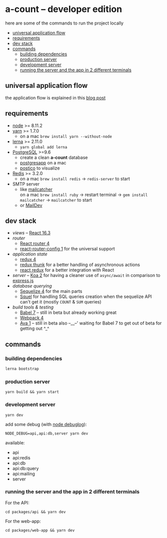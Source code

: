 # a-count – developer edition

here are some of the commands to run the project locally

<!-- START doctoc generated TOC please keep comment here to allow auto update -->
<!-- DON'T EDIT THIS SECTION, INSTEAD RE-RUN doctoc TO UPDATE -->


- [universal application flow](#universal-application-flow)
- [requirements](#requirements)
- [dev stack](#dev-stack)
- [commands](#commands)
  - [building dependencies](#building-dependencies)
  - [production server](#production-server)
  - [development server](#development-server)
  - [running the server and the app in 2 different terminals](#running-the-server-and-the-app-in-2-different-terminals)

<!-- END doctoc generated TOC please keep comment here to allow auto update -->

## universal application flow

the application flow is explained in this [blog post](https://hiswe.github.io/2018/08-universal-application/)

## requirements

- [node](http://nodejs.org/download/) >= 8.11.2
- [yarn](https://yarnpkg.com/lang/en/) >= 1.7.0
  - on a mac `brew install yarn --without-node`
- [lerna](https://lernajs.io/#getting-started) >= 2.11.0
  - `yarn global add lerna`
- [PostgreSQL](https://www.postgresql.org/) >=9.6 
  - create a clean __a-count__ database
  - [postgresapp](http://postgresapp.com/) on a mac
  - [postico](https://eggerapps.at/postico/) to visualize
- [Redis](https://redis.io/) >= 3.2.0
  - on a mac `brew install redis` → `redis-server` to start
- SMTP server
  - like [mailcatcher](https://mailcatcher.me/)  
    on a mac `brew install ruby` → restart terminal → `gem install mailcatcher` → `mailcatcher` to start
  - or [MailDev](https://github.com/djfarrelly/MailDev)

## dev stack

- *views* – [React 16.3](https://reactjs.org/)
- *router* 
  - [React router 4](https://reacttraining.com/react-router/) 
  - [react-router-config 1](https://www.npmjs.com/package/react-router-config) for the universal support
- *application state* 
  - [redux 4](https://redux.js.org/)
  - [redux thunk](https://www.npmjs.com/package/redux-thunk) for a better handling of asynchronous actions
  - [react redux](https://github.com/reactjs/react-redux) for a better integration with React
- *server* – [Koa 2](http://koajs.com/) for having a cleaner use of `async/await` in comparison to [express.js](https://expressjs.com/)
- *database querying* 
  - [Sequelize 4](http://docs.sequelizejs.com/) for the main parts
  - [Squel](https://hiddentao.com/squel/) for handling SQL queries creation when the sequelize API can't get it (mostly `COUNT` & `SUM`  queries)
- *build tools & testing*  
  - [Babel 7](http://babeljs.io/) – still in beta but already working great
  - [Webpack 4](https://webpack.js.org/) 
  - [Ava 1](https://github.com/avajs/ava) – still in beta also –__–' waiting for Babel 7 to get out of beta for getting out ^_^

## commands

### building dependencies

```sh
lerna bootstrap
```
### production server

```
yarn build && yarn start
```

### development server

```
yarn dev
```

add some debug (with [node debuglog](https://nodejs.org/dist/latest-v8.x/docs/api/util.html#util_util_debuglog_section)): 

```
NODE_DEBUG=api,api:db,server yarn dev
```

available:

- api
- api:redis
- api:db
- api:db:query
- api:mailing
- server

### running the server and the app in 2 different terminals

For the API:

```
cd packages/api && yarn dev
```

For the web-app:

```
cd packages/web-app && yarn dev
```
